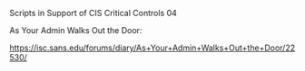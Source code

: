 Scripts in Support of CIS Critical Controls 04 

As Your Admin Walks Out the Door:

https://isc.sans.edu/forums/diary/As+Your+Admin+Walks+Out+the+Door/22530/
